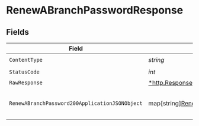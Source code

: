 # RenewABranchPasswordResponse


## Fields

| Field                                                                                                                  | Type                                                                                                                   | Required                                                                                                               | Description                                                                                                            |
| ---------------------------------------------------------------------------------------------------------------------- | ---------------------------------------------------------------------------------------------------------------------- | ---------------------------------------------------------------------------------------------------------------------- | ---------------------------------------------------------------------------------------------------------------------- |
| `ContentType`                                                                                                          | *string*                                                                                                               | :heavy_check_mark:                                                                                                     | N/A                                                                                                                    |
| `StatusCode`                                                                                                           | *int*                                                                                                                  | :heavy_check_mark:                                                                                                     | N/A                                                                                                                    |
| `RawResponse`                                                                                                          | [*http.Response](https://pkg.go.dev/net/http#Response)                                                                 | :heavy_minus_sign:                                                                                                     | N/A                                                                                                                    |
| `RenewABranchPassword200ApplicationJSONObject`                                                                         | map[string][RenewABranchPassword200ApplicationJSON](../../models/operations/renewabranchpassword200applicationjson.md) | :heavy_minus_sign:                                                                                                     | Updates a database branch password                                                                                     |